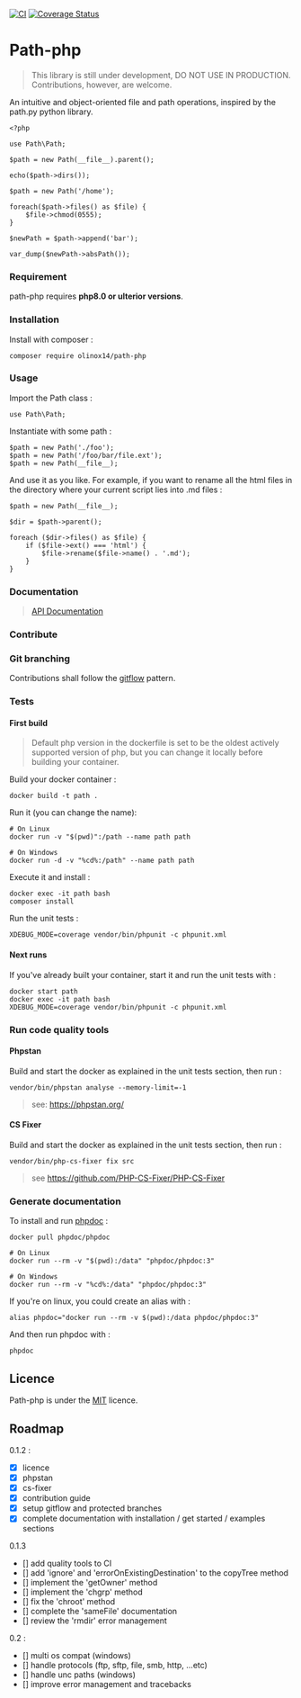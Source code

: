 [![CI](https://github.com/olinox14/path-php/actions/workflows/php.yml/badge.svg)](https://github.com/olinox14/path-php/actions/workflows/php.yml)
[![Coverage Status](https://coveralls.io/repos/github/olinox14/path-php/badge.svg?branch=master)](https://coveralls.io/github/olinox14/path-php?branch=master)

# Path-php

> This library is still under development, DO NOT USE IN PRODUCTION. Contributions, however, are welcome.

An intuitive and object-oriented file and path operations, inspired by the path.py python library.

    <?php

    use Path\Path;
  
    $path = new Path(__file__).parent();

    echo($path->dirs());

    $path = new Path('/home');

    foreach($path->files() as $file) {
        $file->chmod(0555);
    }

    $newPath = $path->append('bar');

    var_dump($newPath->absPath());

### Requirement

path-php requires **php8.0 or ulterior versions**.

### Installation

Install with composer :

    composer require olinox14/path-php

### Usage

Import the Path class : 

    use Path\Path;

Instantiate with some path : 

    $path = new Path('./foo');
    $path = new Path('/foo/bar/file.ext');
    $path = new Path(__file__);

And use it as you like. For example, if you want to rename all the html files in the directory where
your current script lies into .md files : 

    $path = new Path(__file__);

    $dir = $path->parent();
    
    foreach ($dir->files() as $file) {
        if ($file->ext() === 'html') {
            $file->rename($file->name() . '.md');
        }
    }

### Documentation

> [API Documentation](https://olinox14.github.io/path-php/classes/Path-Path.html)

### Contribute

### Git branching

Contributions shall follow the [gitflow](https://www.gitkraken.com/learn/git/git-flow) pattern.

### Tests

#### First build

> Default php version in the dockerfile is set to be the oldest actively supported 
> version of php, but you can change it locally before building your container.

Build your docker container :

    docker build -t path .

Run it (you can change the name): 

    # On Linux
    docker run -v "$(pwd)":/path --name path path

    # On Windows
    docker run -d -v "%cd%:/path" --name path path

Execute it and install : 

    docker exec -it path bash
    composer install

Run the unit tests :

    XDEBUG_MODE=coverage vendor/bin/phpunit -c phpunit.xml

#### Next runs

If you've already built your container, start it and run the unit tests with :

    docker start path
    docker exec -it path bash
    XDEBUG_MODE=coverage vendor/bin/phpunit -c phpunit.xml

### Run code quality tools 

#### Phpstan

Build and start the docker as explained in the unit tests section, then run :

    vendor/bin/phpstan analyse --memory-limit=-1

> see: https://phpstan.org/

#### CS Fixer

Build and start the docker as explained in the unit tests section, then run :

    vendor/bin/php-cs-fixer fix src

> see https://github.com/PHP-CS-Fixer/PHP-CS-Fixer

### Generate documentation

To install and run [phpdoc](https://docs.phpdoc.org/3.0/) :

    docker pull phpdoc/phpdoc

    # On Linux
    docker run --rm -v "$(pwd):/data" "phpdoc/phpdoc:3"

    # On Windows
    docker run --rm -v "%cd%:/data" "phpdoc/phpdoc:3"

If you're on linux, you could create an alias with :

    alias phpdoc="docker run --rm -v $(pwd):/data phpdoc/phpdoc:3"

And then run phpdoc with :

    phpdoc

## Licence 

Path-php is under the [MIT](http://opensource.org/licenses/MIT) licence.

## Roadmap

0.1.2 :

* [x] licence 
* [x] phpstan
* [x] cs-fixer
* [x] contribution guide
* [x] setup gitflow and protected branches
* [x] complete documentation with installation / get started / examples sections

0.1.3

* [] add quality tools to CI
* [] add 'ignore' and 'errorOnExistingDestination' to the copyTree method
* [] implement the 'getOwner' method
* [] implement the 'chgrp' method
* [] fix the 'chroot' method
* [] complete the 'sameFile' documentation
* [] review the 'rmdir' error management

0.2 :

* [] multi os compat (windows)
* [] handle protocols (ftp, sftp, file, smb, http, ...etc)
* [] handle unc paths (windows)
* [] improve error management and tracebacks

